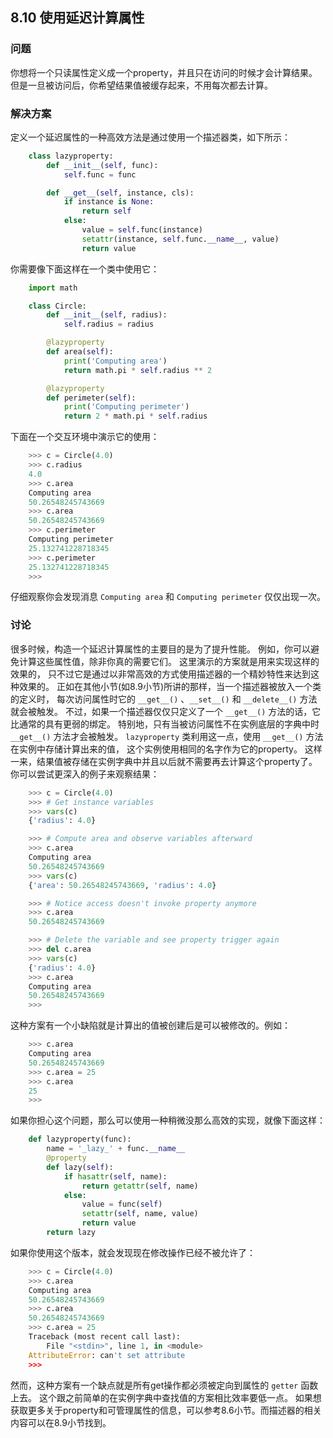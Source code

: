 ## 8.10 使用延迟计算属性 ##
### 问题 ###
你想将一个只读属性定义成一个property，并且只在访问的时候才会计算结果。
但是一旦被访问后，你希望结果值被缓存起来，不用每次都去计算。
### 解决方案 ###
定义一个延迟属性的一种高效方法是通过使用一个描述器类，如下所示：
```python
    class lazyproperty:
        def __init__(self, func):
            self.func = func

        def __get__(self, instance, cls):
            if instance is None:
                return self
            else:
                value = self.func(instance)
                setattr(instance, self.func.__name__, value)
                return value

```
你需要像下面这样在一个类中使用它：
```python
    import math

    class Circle:
        def __init__(self, radius):
            self.radius = radius

        @lazyproperty
        def area(self):
            print('Computing area')
            return math.pi * self.radius ** 2

        @lazyproperty
        def perimeter(self):
            print('Computing perimeter')
            return 2 * math.pi * self.radius

```
下面在一个交互环境中演示它的使用：
```python
    >>> c = Circle(4.0)
    >>> c.radius
    4.0
    >>> c.area
    Computing area
    50.26548245743669
    >>> c.area
    50.26548245743669
    >>> c.perimeter
    Computing perimeter
    25.132741228718345
    >>> c.perimeter
    25.132741228718345
    >>>

```
仔细观察你会发现消息 ``Computing area`` 和 ``Computing perimeter`` 仅仅出现一次。
### 讨论 ###
很多时候，构造一个延迟计算属性的主要目的是为了提升性能。
例如，你可以避免计算这些属性值，除非你真的需要它们。
这里演示的方案就是用来实现这样的效果的，
只不过它是通过以非常高效的方式使用描述器的一个精妙特性来达到这种效果的。
正如在其他小节(如8.9小节)所讲的那样，当一个描述器被放入一个类的定义时，
每次访问属性时它的 ``__get__()`` 、``__set__()`` 和 ``__delete__()`` 方法就会被触发。
不过，如果一个描述器仅仅只定义了一个 ``__get__()`` 方法的话，它比通常的具有更弱的绑定。
特别地，只有当被访问属性不在实例底层的字典中时 ``__get__()`` 方法才会被触发。
``lazyproperty`` 类利用这一点，使用 ``__get__()`` 方法在实例中存储计算出来的值，
这个实例使用相同的名字作为它的property。
这样一来，结果值被存储在实例字典中并且以后就不需要再去计算这个property了。
你可以尝试更深入的例子来观察结果：
```python
    >>> c = Circle(4.0)
    >>> # Get instance variables
    >>> vars(c)
    {'radius': 4.0}

    >>> # Compute area and observe variables afterward
    >>> c.area
    Computing area
    50.26548245743669
    >>> vars(c)
    {'area': 50.26548245743669, 'radius': 4.0}

    >>> # Notice access doesn't invoke property anymore
    >>> c.area
    50.26548245743669

    >>> # Delete the variable and see property trigger again
    >>> del c.area
    >>> vars(c)
    {'radius': 4.0}
    >>> c.area
    Computing area
    50.26548245743669
    >>>

```
这种方案有一个小缺陷就是计算出的值被创建后是可以被修改的。例如：
```python
    >>> c.area
    Computing area
    50.26548245743669
    >>> c.area = 25
    >>> c.area
    25
    >>>

```
如果你担心这个问题，那么可以使用一种稍微没那么高效的实现，就像下面这样：
```python
    def lazyproperty(func):
        name = '_lazy_' + func.__name__
        @property
        def lazy(self):
            if hasattr(self, name):
                return getattr(self, name)
            else:
                value = func(self)
                setattr(self, name, value)
                return value
        return lazy

```
如果你使用这个版本，就会发现现在修改操作已经不被允许了：
```python
    >>> c = Circle(4.0)
    >>> c.area
    Computing area
    50.26548245743669
    >>> c.area
    50.26548245743669
    >>> c.area = 25
    Traceback (most recent call last):
        File "<stdin>", line 1, in <module>
    AttributeError: can't set attribute
    >>>

```
然而，这种方案有一个缺点就是所有get操作都必须被定向到属性的 ``getter`` 函数上去。
这个跟之前简单的在实例字典中查找值的方案相比效率要低一点。
如果想获取更多关于property和可管理属性的信息，可以参考8.6小节。而描述器的相关内容可以在8.9小节找到。
